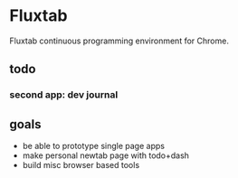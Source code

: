 # Fluxtab

Fluxtab continuous programming environment for Chrome.

## todo

### second app: dev journal

## goals

 * be able to prototype single page apps
 * make personal newtab page with todo+dash
 * build misc browser based tools
